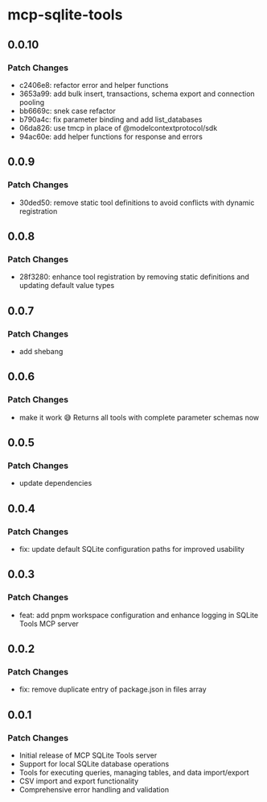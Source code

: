 # mcp-sqlite-tools

## 0.0.10

### Patch Changes

- c2406e8: refactor error and helper functions
- 3653a99: add bulk insert, transactions, schema export and connection
  pooling
- bb6669c: snek case refactor
- b790a4c: fix parameter binding and add list_databases
- 06da826: use tmcp in place of @modelcontextprotocol/sdk
- 94ac60e: add helper functions for response and errors

## 0.0.9

### Patch Changes

- 30ded50: remove static tool definitions to avoid conflicts with
  dynamic registration

## 0.0.8

### Patch Changes

- 28f3280: enhance tool registration by removing static definitions
  and updating default value types

## 0.0.7

### Patch Changes

- add shebang

## 0.0.6

### Patch Changes

- make it work 😅 Returns all tools with complete parameter schemas
  now

## 0.0.5

### Patch Changes

- update dependencies

## 0.0.4

### Patch Changes

- fix: update default SQLite configuration paths for improved
  usability

## 0.0.3

### Patch Changes

- feat: add pnpm workspace configuration and enhance logging in SQLite
  Tools MCP server

## 0.0.2

### Patch Changes

- fix: remove duplicate entry of package.json in files array

## 0.0.1

### Patch Changes

- Initial release of MCP SQLite Tools server
- Support for local SQLite database operations
- Tools for executing queries, managing tables, and data import/export
- CSV import and export functionality
- Comprehensive error handling and validation
